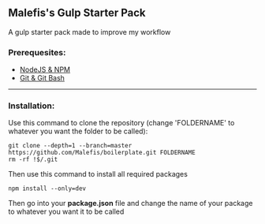 ## Malefis's Gulp Starter Pack

A gulp starter pack made to improve my workflow

### Prerequesites:

 - [NodeJS & NPM](https://nodejs.org/en/)
 - [Git & Git Bash](https://gitforwindows.org/)


----------
### Installation:

Use this command to clone the repository (change 'FOLDERNAME' to whatever you want the folder to be called):


    git clone --depth=1 --branch=master https://github.com/Malefis/boilerplate.git FOLDERNAME
    rm -rf !$/.git

Then use this command to install all required packages
```
npm install --only=dev
```
Then go into your **package.json** file and change the name of your package to whatever you want it to be called